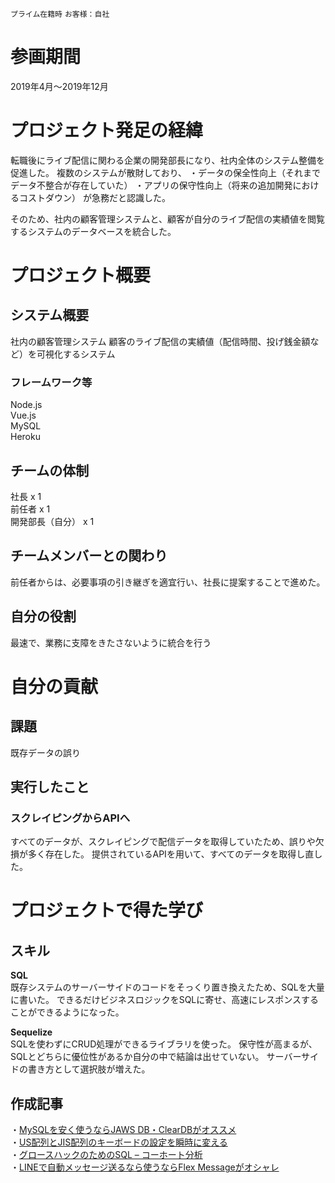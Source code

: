 `プライム在籍時` `お客様：自社` 
# 参画期間
2019年4月〜2019年12月

# プロジェクト発足の経緯
転職後にライブ配信に関わる企業の開発部長になり、社内全体のシステム整備を促進した。
複数のシステムが散財しており、
・データの保全性向上（それまでデータ不整合が存在していた）
・アプリの保守性向上（将来の追加開発におけるコストダウン）
が急務だと認識した。

そのため、社内の顧客管理システムと、顧客が自分のライブ配信の実績値を閲覧するシステムのデータベースを統合した。

# プロジェクト概要

## システム概要
社内の顧客管理システム
顧客のライブ配信の実績値（配信時間、投げ銭金額など）を可視化するシステム

### フレームワーク等
Node.js  
Vue.js  
MySQL  
Heroku  

## チームの体制
社長 x 1  
前任者 x 1  
開発部長（自分） x 1  

## チームメンバーとの関わり
前任者からは、必要事項の引き継ぎを適宜行い、社長に提案することで進めた。

## 自分の役割
最速で、業務に支障をきたさないように統合を行う
 
# 自分の貢献

## 課題
既存データの誤り

## 実行したこと
### スクレイピングからAPIへ
すべてのデータが、スクレイピングで配信データを取得していたため、誤りや欠損が多く存在した。
提供されているAPIを用いて、すべてのデータを取得し直した。


# プロジェクトで得た学び

## スキル
**SQL**  
既存システムのサーバーサイドのコードをそっくり置き換えたため、SQLを大量に書いた。
できるだけビジネスロジックをSQLに寄せ、高速にレスポンスすることができるようになった。

**Sequelize**   
SQLを使わずにCRUD処理ができるライブラリを使った。
保守性が高まるが、SQLとどちらに優位性があるか自分の中で結論は出せていない。
サーバーサイドの書き方として選択肢が増えた。

## 作成記事
・[MySQLを安く使うならJAWS DB・ClearDBがオススメ](https://kyogom.com/tech/jawsdbcleardb/)  
・[US配列とJIS配列のキーボードの設定を瞬時に変える](https://kyogom.com/tech/ansi-to-jis/)  
・[グロースハックのためのSQL – コーホート分析](https://kyogom.com/tech/cohort-analysis-sql/)  
・[LINEで自動メッセージ送るなら使うならFlex Messageがオシャレ](https://kyogom.com/tech/line-flex-message/)  
